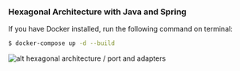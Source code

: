 ### Hexagonal Architecture with Java and Spring

If you have Docker installed, run the following command on terminal:

```bash
$ docker-compose up -d --build
```

![alt hexagonal architecture / port and adapters](https://blog.octo.com/wp-content/uploads/2018/10/07_hexagone.png)
